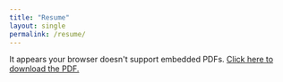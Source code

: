 ```yaml
---
title: "Resume"
layout: single
permalink: /resume/
---
```


<object data="assets/pdf/Changhan_CV.pdf" type="application/pdf" width="100%" height="800px">
    <p>It appears your browser doesn't support embedded PDFs. 
    <a href="assets/pdf/Changhan_CV.pdf">Click here to download the PDF.</a></p>
</object>
